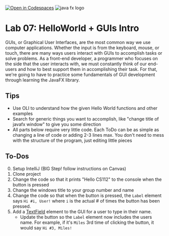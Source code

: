 [![Open in Codespaces](https://classroom.github.com/assets/launch-codespace-2972f46106e565e64193e422d61a12cf1da4916b45550586e14ef0a7c637dd04.svg)](https://classroom.github.com/open-in-codespaces?assignment_repo_id=16784850)
![java fx logo](https://imgur.com/pyTZgzk.jpg)

# Lab 07: HelloWorld + GUIs Intro

GUIs, or Graphical User Interfaces, are the most common way we use computer applications. Whether the input is from the
keyboard, mouse, or touch, there are many ways users interact with GUIs to accomplish tasks or solve problems. As a
front-end developer, a programmer who focuses on the side that the user interacts with, we must constantly think of our
end-users and how to best support them in accomplishing their task. For that, we're going to have to practice some
fundamentals of GUI development through learning the JavaFX library.

## Tips

- Use OLI to understand how the given Hello World functions and other examples
- Search for generic things you want to accomplish, like "change title of javafx window" to give you some direction
- All parts below require very little code. Each ToDo can be as simple as changing a line of code or adding 2-3 lines
  max. You don't need to mess with the structure of the program, just editing little pieces

## To-Dos

0. Setup IntelliJ (BIG Step! follow instructions on Canvas)
1. Clone project
2. Change the code so that it prints "Hello CS112" to the console when the button is pressed
3. Change the windows title to your group number and name
4. Change the code so that when the button is pressed, the `Label` element says `Hi #i, User!` where `i` is the actual #
   of times the button has been pressed.
5. Add a [TextField](https://docs.oracle.com/javase/8/javafx/api/javafx/scene/control/TextField.html) element to the GUI
   for a user to type in their name.
   - Update the button so the `Label` element now includes the users name. For example, if it's `Miles` 3rd time of
   clicking the button, it would say `Hi #3, Miles!`

